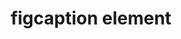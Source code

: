 ---
{
  "title": "figcaption element",
  "description": "",
  "category": "html",
  "keywords": [
    "figcaption element"
  ],
  "last_test_date": "2019-01-21",
  "test_results_url": "https://a11ysupport.io/tech/html/figcaption_element",
  "test_url": "https://a11ysupport.io/tech/html/figcaption_element",
  "notes_by_num": {
    "1": "Didn't convey its role",
    "2": "Didn't convey the boundaries of the element"
  },
  "stats": {
    "jaws": {
      "chrome": {
        "76": "a #1 #2"
      },
      "ie": {
        "11": "a #1 #2"
      },
      "firefox": {
        "69": "a #1 #2"
      }
    },
    "narrator": {
      "edge": {
        "44": "a #1 #2"
      }
    },
    "nvda": {
      "chrome": {
        "76": "a #1 #2"
      },
      "firefox": {
        "69": "a #1 #2"
      }
    },
    "orca": {
      "firefox": {
        "69": "a #1 #2"
      }
    },
    "talkback": {
      "and_chr": {
        "76": "a #1 #2"
      }
    },
    "vo_ios": {
      "ios_saf": {
        "12.4.1": "a #1 #2"
      }
    },
    "vo_macos": {
      "safari": {
        "12.1.2": "a #1 #2"
      }
    }
  },
  "links": {
    "WHATWG HTML spec for the figcaption element": "https://html.spec.whatwg.org/multipage/grouping-content.html#the-figcaption-element",
    "HTML AAM for the figcaption element": "https://w3c.github.io/html-aam/#el-figcaption"
  }
}
---